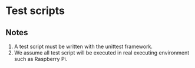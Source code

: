 # Test scripts

## Notes

1. A test script must be written with the unittest framework.
2. We assume all test script will be executed in real executing environment such as Raspberry Pi.
